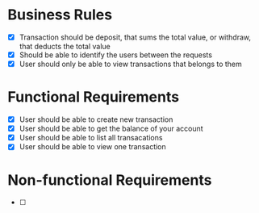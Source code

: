 # Business Rules

- [x] Transaction should be deposit, that sums the total value, or withdraw, that deducts the total value
- [x] Should be able to identify the users between the requests
- [x] User should only be able to view transactions that belongs to them

# Functional Requirements

- [x] User should be able to create new transaction
- [x] User should be able to get the balance of your account
- [x] User should be able to list all transacations
- [x] User should be able to view one transaction

# Non-functional Requirements

- [ ]
